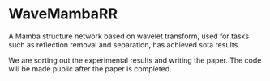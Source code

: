 # WaveMambaRR
A Mamba structure network based on wavelet transform, used for tasks such as reflection removal and separation, has achieved sota results. 

We are sorting out the experimental results and writing the paper. The code will be made public after the paper is completed. 

